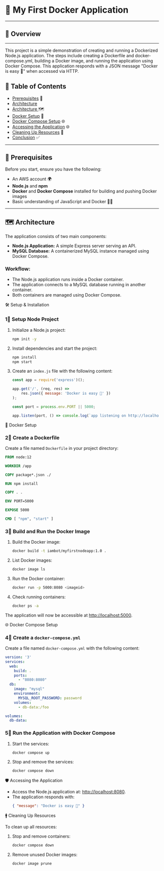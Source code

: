 # 🚀 My First Docker Application
---

## 📖 Overview


---
This project is a simple demonstration of creating and running a Dockerized Node.js application. The steps include creating a Dockerfile and docker-compose.yml, building a Docker image, and running the application using Docker Compose. This application responds with a JSON message "Docker is easy 🐳" when accessed via HTTP.
## 📑 Table of Contents
- [Prerequisites](#prerequisites) 🔑
- [Architecture](#Architecture)
- [Architecture ](#setup-and-installation) 🗺️
- [Docker Setup](#docker-setup) 🐳
- [Docker Compose Setup](#docker-compose-setup) 🌐
- [Accessing the Application](#accessing-the-application) 🌐
- [Cleaning Up Resources](#cleaning-up-resources) 🧹
- [Conclusion](#conclusion) ✅

---

## 🔑 Prerequisites
Before you start, ensure you have the following:
- An AWS account 🌍
- **Node.js** and **npm**
- **Docker** and **Docker Compose** installed for building and pushing Docker images
- Basic understanding of JavaScript and Docker 🧑‍💻

---

## 🗺️ Architecture

The application consists of two main components:

- **Node.js Application:** A simple Express server serving an API.
- **MySQL Database:** A containerized MySQL instance managed using Docker Compose.


### Workflow:

- The Node.js application runs inside a Docker container.
- The application connects to a MySQL database running in another container.
- Both containers are managed using Docker Compose.
    
🛠️ Setup & Installation

### 1⃣ Setup Node Project

1. Initialize a Node.js project:
   ```bash
   npm init -y
   ```
2. Install dependencies and start the project:
   ```bash
   npm install
   npm start
   ```
3. Create an `index.js` file with the following content:
   ```javascript
   const app = require('express')();

   app.get('/', (req, res) =>
       res.json({ message: 'Docker is easy 🐳' })
   );

   const port = process.env.PORT || 5000;

   app.listen(port, () => console.log(`app listening on http://localhost:${port}`));
   ```
    
🐳 Docker Setup

### 2⃣ Create a Dockerfile

Create a file named `Dockerfile` in your project directory:

```dockerfile
FROM node:12

WORKDIR /app

COPY package*.json ./

RUN npm install

COPY . .

ENV PORT=5000

EXPOSE 5000

CMD [ "npm", "start" ]
```

### 3⃣ Build and Run the Docker Image

1. Build the Docker image:
   ```bash
   docker build -t iambot/myfirstnodeapp:1.0 .
   ```
2. List Docker images:
   ```bash
   docker image ls
   ```
3. Run the Docker container:
   ```bash
   docker run -p 5000:8080 <imageid>
   ```
4. Check running containers:
   ```bash
   docker ps -a
   ```

The application will now be accessible at [http://localhost:5000](http://localhost:5000).
    
🌐 Docker Compose Setup

### 4⃣ Create a `docker-compose.yml`

Create a file named `docker-compose.yml` with the following content:

```yaml
version: '3'
services:
  web:
    build: .
    ports:
      - "8080:8080"
  db:
    image: "mysql"
    environment:
      MYSQL_ROOT_PASSWORD: password
    volumes:
      - db-data:/foo

volumes:
  db-data:
```

### 5⃣ Run the Application with Docker Compose

1. Start the services:
   ```bash
   docker compose up
   ```
2. Stop and remove the services:
   ```bash
   docker compose down
   ```
    
🛡️ Accessing the Application

- Access the Node.js application at: [http://localhost:8080](http://localhost:8080).
- The application responds with:
  ```json
  { "message": "Docker is easy 🐳" }
  ```
    
🚹 Cleaning Up Resources

To clean up all resources:

1. Stop and remove containers:
   ```bash
   docker compose down
   ```
2. Remove unused Docker images:
   ```bash
   docker image prune
   ```
